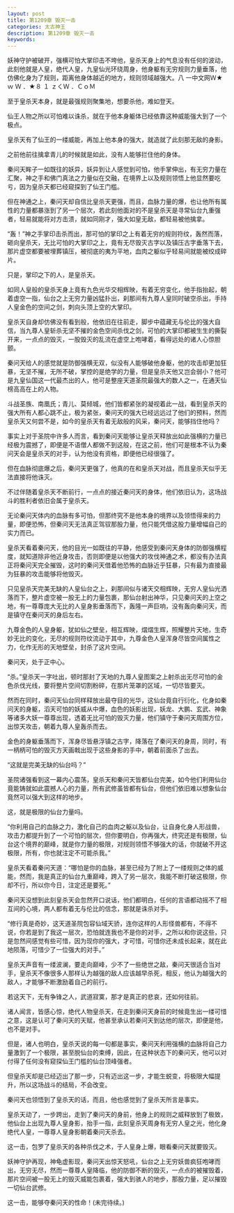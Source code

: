 ```yaml
---
layout: post
title: 第1209章 毁灭一击
categories: 太古神王
description: 第1209章 毁灭一击
keywords:
---
```


妖神守护被破开，强横可怕大掌印击不垮他，皇杀天身上的气息没有任何的波动，此刻他就是人皇，绝代人皇，九皇仙光环绕周身，他身躯有无穷规则力量垂落，他仿佛化身为了规则，距离他身体越近的地方，规则领域越强大。八 一中文网Ｗ★ｗ Ｗ ．★８ １ ｚくＷ ．ＣｏＭ

至于皇杀天本身，就是最强规则聚集地，想要杀他，难如登天。

仙王人物之所以可怕难以诛杀，就在于他本身躯体已经依靠这种威能强大到了一个极点。

皇杀天有了仙王的一缕威能，再加上他本身的强大，就造就了此刻那无敌的身影。

之前他前往擒拿青儿的时候就是如此，没有人能够拦住他的身体。

秦问天眸子一如既往的妖异，妖异到让人感觉到可怕，他手掌伸出，有无穷力量在汇聚，神之手和佛门真法之力量似在交融，在境界上以及规则领悟上他显然要吃亏，因为皇杀天都已经窥探到了仙王门槛。

但在神通之上，秦问天却自信比皇杀天更强，而且，血脉力量的爆，也让他所有属性的力量都暴涨到了另一个层次，若此刻他面对的不是皇杀天是寻常仙台九重强者，轻易就能将对方击溃，就如同刚才，强大如皇无敌，都轻易被他擒拿。

“轰！”神之手掌印击杀而出，那可怕的掌印之上有着无穷的规则符纹，轰然而落，砸向皇杀天，无比可怕的大掌印之上，竟有无尽毁灭古字以及镇压古字垂落下去，那片虚空都要被埋葬镇压，被彻底的夷为平地，血肉之躯似乎轻易间就能被绞成碎片。

只是，掌印之下的人，是皇杀天。

如同人皇般的皇杀天身上竟有九色光华交相辉映，有着无穷变化，他手指抬起，朝着虚空一指，仙台之上无穷力量凶猛扑出，刹那间有九尊人皇同时破空杀出，手持人皇金色的空间之剑，刺向头顶上空的大掌印。

皇杀天自身却仿佛没有看到般，他依旧在往前走，脚步中蕴藏无与伦比的强大自信，当九尊人皇斩杀无坚不摧的金色空间杀伐之剑，可怕的大掌印都被生生的撕裂开来，一点点的毁灭，一股毁灭的乱流在虚空上咆哮着，看得远处的诸人心惊胆颤。

秦问天给人的感觉就是防御强横无双，似没有人能够破他身躯，他的攻击却更加狂暴，无坚不摧，无所不破，掌控的是绝学的力量，但是皇杀天他又岂会弱小？他可是九皇仙国这一代最杰出的人，他可是整座天道圣院最强大的数人之一，在通天仙榜高高在上的人物。

斗战圣族、南凰氏；青儿、莫倾城，他们皆都紧张的凝视着此一战，看到皇杀天的强大所有人都心跳不止，极为紧张，秦问天的强大已经远远过了他们的预料，然而皇杀天又何尝不是，如今的皇杀天有着无敌般的风采，秦问天，能够挡住他吗？

事实上对于圣院中许多人而言，看到秦问天能够让皇杀天释放出如此强横的力量已经极为震撼了，即便是不语僧人都做不到这般，在这之前，他们可是根本不认为秦问天会是皇杀天的对手，认为他没有资格，即便他已经很强了。

但在血脉彻底爆之后，秦问天更强了，他真的在和皇杀天对战，而且皇杀天似乎无法直接将他诛灭。

不过伴随着皇杀天不断前行，一点点的接近秦问天的身体，他们依旧认为，这场战斗的胜利者依旧会属于皇杀天。

无论秦问天体内的血脉有多可怕，但那终究不是他本身的境界以及领悟得来的力量，即便恐怖，但秦问天无法真正驾驭那股力量，他只能凭借这股力量增幅自己的实力而已。

皇杀天看着秦问天，他的目光一如既往的平静，他感受到秦问天身体的防御强横程度，就知道除非他近身攻击，否则即便是以他强大的攻伐神通之术，都没有办法真正将秦问天完全摧毁，这时的秦问天借着他恐怖的血脉近乎狂暴，只有最为直接最为狂暴的攻击能够将他毁灭。

只见皇杀天完美无缺的人皇仙台之上，刹那间似与诸天交相辉映，无穷人皇仙光洒落而下，整片虚空被一股无上的力量包裹，那仙台射出神华，只见秦问天的上空之地，有一尊尊庞大无比的人皇身影垂落而下，轰隆一声巨响，没有轰向秦问天，而是镇守在秦问天的身后左右。

九尊金色的人皇身躯，犹如仙之壁垒，相互辉映，熠熠生辉，照耀整片天地，生奇妙无比的变化，无尽的规则符纹流动于其中，九尊金色人皇浑身尽皆空间属性之力，化作无形的天地壁垒，封杀了这片空间。

秦问天，处于正中心。

“杀。”皇杀天一字吐出，顿时那封了天地的九尊人皇图案之上射杀出无尽可怕的金色杀伐光线，要将整片空间切割粉碎，在那片笼罩的区域，一切尽皆要灭。

然而在同时，秦问天仙台同样释放出最夺目的光华，这仙台竟自行衍化，化身如秦问天的身躯，滔天可怕的妖威从中爆，血色的妖影出现，妖龙、大鹏、玄武、神象等诸多大妖一尊尊出现，透着无比可怕的毁灭力量，他们镇守于秦问天周围方位，出惊天攻击，朝着九尊人皇轰杀而去。

金色的身躯垂落而下，浑身尽皆悬浮镇之古字，降落在了秦问天的身周，同时，有一柄柄可怕的毁灭方天画戟出现于这些身影的手中，朝着前面杀了出去。

“这就是完美无缺的仙台吗？”

圣院诸强看到这一幕内心震荡，皇杀天和秦问天皆都仙台完美，如今他们利用仙台竟能铸就如此震撼人心的力量，所有武修虽皆都有仙台，但他们依旧难以想象仙台竟然可以强大到这样的地步。

这，就是极限的仙台力量吗。

“你利用自己的血脉之力，激化自己的血肉之躯以及仙台，让自身化身人形战兽，攻击力都提升到了一个可怕的层次，但你要明白，你再强大，终究还是有极限，仙台这个境界的巅峰，就是你力量的极限，对规则领悟不够强大的话，你就破不开这极限，所有，你也就注定不可能杀我。”

皇杀天看着秦问天道：“哪怕是你的血脉，甚至已经为了附上了一缕规则之体的威能，然而，我是真正的仙台九重巅峰，跨入了另一层次，我能不断打破这极限，你却不行，所以你今日，注定还是要死。”

秦问天没想到此刻皇杀天会忽然开口说话，他们都明白，任何的言语都动摇不了相互间的心境，两人都有着无与伦比的信念，那就是诛杀对手。

“修行真是奇妙，这天道圣院包容仙域天骄，连你这样的人形怪兽都有，不得不说，你若是到了我这一层次，恐怕就连我也不是你的对手，之所以和你说这些，只是忽然间感觉有些可惜，因为现你的强大，才可惜，可惜你还未成长起来，就在此地陨落，可惜少了一位强大的对手。”

皇杀天声音有一缕波澜，要走向巅峰，少不了一些绝世之敌，秦问天很适合当对手，皇杀天不像很多人那样认为越强的敌人应该越早杀死，相反，他认为越强大的敌人，才能够不断激励着自己的前行。

若这天下，无有争锋之人，武道寂寞，那才是真正的悲哀，还如何往前。

诸人闻言，皆感心惊，绝代人物皇杀天，在走到秦问天身前的时候竟生出一缕可惜之意，这是认可了秦问天的天赋，他甚至承认若秦问天到达他的层次，即便是他，也不是对手。

但是，诸人也明白，皇杀天说的每一句都是事实，秦问天利用强横的血脉将自己力量激到了一个极限，甚至脱仙台的束缚，因此，在这种状态下的秦问天，他可以对付得了任何没有窥探仙王门槛的仙台顶峰强者。

但皇杀天却是已经迈出了那一步，只有迈出这一步，才能生蜕变，将极限大幅提升，所以这场战斗的结局，不会改变。

秦问天也领悟到了皇杀天的话，而且，他也感觉到了皇杀天所言是事实。

皇杀天动了，一步跨出，走到了秦问天的身前，他身上的规则之威释放到了极致，他仙台上出现九尊人皇身影，抬手一指，此刻皇杀天周身有无穷人皇之光，他化身绝代人皇，一尊尊人皇身影朝着秦问天杀去。

这一击，包罗了皇杀天的各种杀伐之术，于人皇身上爆，眼看秦问天就要毁灭。

妖神守护再现，神龟虚影现，秦问天出惊天怒吼，仙台之上无穷妖兽疯狂咆哮而出，无穷无尽，然而一尊尊人皇降临，他的防御不断的毁灭，一点点的被摧毁着，那片空间被一股无上的毁灭威能包裹着，强大到骇人的地步，那股力量，足以摧毁一切仙台武修。

这一击，能够夺秦问天的性命！(未完待续。)
